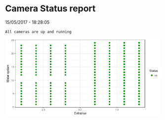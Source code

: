 Camera Status report
================
15/05/2017 - 18:28:05

    All cameras are up and running

![](camreport_files/figure-markdown_github/unnamed-chunk-2-1.png)
